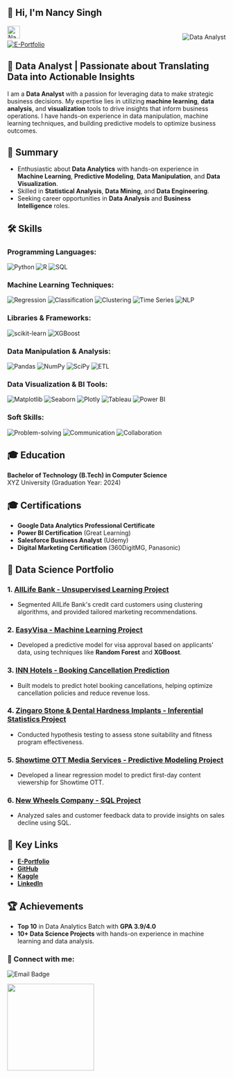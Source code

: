 ## 👋 Hi, I'm Nancy Singh  
<a href="https://www.linkedin.com/in/nancysingh0612/"> <img align="left" src="https://raw.githubusercontent.com/yushi1007/yushi1007/main/images/linkedin.svg" alt="Nancy Singh | LinkedIn" width="29px"/> </a>  
<a> <img align="right" alt="Data Analyst" src="https://img.shields.io/badge/Profile%20Views-0-1abc9c.svg"/> </a>  
<a href="https://nancy-singh-portfolio.com"> <img alt="E-Portfolio" src="https://img.shields.io/badge/Portfolio-%23FF7F32.svg?style=for-the-badge&logoColor=Orange"/> </a>  

## 🚀 Data Analyst | Passionate about Translating Data into Actionable Insights

I am a **Data Analyst** with a passion for leveraging data to make strategic business decisions. My expertise lies in utilizing **machine learning**, **data analysis**, and **visualization** tools to drive insights that inform business operations. I have hands-on experience in data manipulation, machine learning techniques, and building predictive models to optimize business outcomes.

## 🎯 Summary

- Enthusiastic about **Data Analytics** with hands-on experience in **Machine Learning**, **Predictive Modeling**, **Data Manipulation**, and **Data Visualization**.
- Skilled in **Statistical Analysis**, **Data Mining**, and **Data Engineering**.
- Seeking career opportunities in **Data Analysis** and **Business Intelligence** roles.

## 🛠️ Skills

### Programming Languages:
![Python](https://img.shields.io/badge/Python-3776AB?style=for-the-badge&logo=python&logoColor=white)
![R](https://img.shields.io/badge/R-276DC3?style=for-the-badge&logo=r&logoColor=white)
![SQL](https://img.shields.io/badge/SQL-4479A1?style=for-the-badge&logo=mysql&logoColor=white)

### Machine Learning Techniques:
![Regression](https://img.shields.io/badge/Regression-FFD700?style=for-the-badge&logo=linear&logoColor=white)
![Classification](https://img.shields.io/badge/Classification-1E90FF?style=for-the-badge&logo=classification&logoColor=white)
![Clustering](https://img.shields.io/badge/Clustering-8A2BE2?style=for-the-badge&logo=kmeans&logoColor=white)
![Time Series](https://img.shields.io/badge/Time_Series-008080?style=for-the-badge&logo=chart&logoColor=white)
![NLP](https://img.shields.io/badge/NLP-4B0082?style=for-the-badge&logo=nltk&logoColor=white)

### Libraries & Frameworks:
![scikit-learn](https://img.shields.io/badge/scikit--learn-F7931E?style=for-the-badge&logo=scikit-learn&logoColor=white)
![XGBoost](https://img.shields.io/badge/XGBoost-3A8F0C?style=for-the-badge&logo=xgboost&logoColor=white)

### Data Manipulation & Analysis:
![Pandas](https://img.shields.io/badge/Pandas-150458?style=for-the-badge&logo=pandas&logoColor=white)
![NumPy](https://img.shields.io/badge/Numpy-013243?style=for-the-badge&logo=numpy&logoColor=white)
![SciPy](https://img.shields.io/badge/SciPy-8A7F8E?style=for-the-badge&logo=sciPy&logoColor=white)
![ETL](https://img.shields.io/badge/ETL-0E4A66?style=for-the-badge&logo=etl&logoColor=white)

### Data Visualization & BI Tools:
![Matplotlib](https://img.shields.io/badge/Matplotlib-0A0A23?style=for-the-badge&logo=matplotlib&logoColor=white)
![Seaborn](https://img.shields.io/badge/Seaborn-3A7E7A?style=for-the-badge&logo=seaborn&logoColor=white)
![Plotly](https://img.shields.io/badge/Plotly-2E2A47?style=for-the-badge&logo=plotly&logoColor=white)
![Tableau](https://img.shields.io/badge/Tableau-E97627?style=for-the-badge&logo=tableau&logoColor=white)
![Power BI](https://img.shields.io/badge/Power%20BI-F2C811?style=for-the-badge&logo=powerbi&logoColor=white)

### Soft Skills:
![Problem-solving](https://img.shields.io/badge/Problem%20Solving-1D976D?style=for-the-badge&logo=problem-solving&logoColor=white)
![Communication](https://img.shields.io/badge/Communication-00A6A6?style=for-the-badge&logo=communication&logoColor=white)
![Collaboration](https://img.shields.io/badge/Collaboration-4A90E2?style=for-the-badge&logo=collaboration&logoColor=white)

## 🎓 Education

**Bachelor of Technology (B.Tech) in Computer Science**  
XYZ University (Graduation Year: 2024)

## 🎓 Certifications
- **Google Data Analytics Professional Certificate**
- **Power BI Certification** (Great Learning)
- **Salesforce Business Analyst** (Udemy)
- **Digital Marketing Certification** (360DigitMG, Panasonic)

## 💼 Data Science Portfolio

### 1. [AllLife Bank - Unsupervised Learning Project](https://github.com/Nancy-06-datascientist/Nancy-Data-Science-Projects/blob/main/Nancy_Singh_UnsupervisedLearning_Project_2Feb2025%20(1).ipynb)  
- Segmented AllLife Bank's credit card customers using clustering algorithms, and provided tailored marketing recommendations.

### 2. [EasyVisa - Machine Learning Project](https://github.com/Nancy-06-datascientist/Nancy-Data-Science-Projects/blob/main/Nancy_Singh_Machine%20Learning2_Project_12Jan2025-1.ipynb)  
- Developed a predictive model for visa approval based on applicants' data, using techniques like **Random Forest** and **XGBoost**.

### 3. [INN Hotels - Booking Cancellation Prediction](https://github.com/Nancy-06-datascientist/Nancy-Data-Science-Projects/blob/main/Nancy%20Singh_Machine%20Learning%201_Project_15dec2024.ipynb)  
- Built models to predict hotel booking cancellations, helping optimize cancellation policies and reduce revenue loss.

### 4. [Zingaro Stone & Dental Hardness Implants - Inferential Statistics Project](https://github.com/Nancy-06-datascientist/Nancy-Data-Science-Projects/blob/main/Nancy%20Singh%20Inferential%20Statistics%20Project.ipynb)  
- Conducted hypothesis testing to assess stone suitability and fitness program effectiveness.

### 5. [Showtime OTT Media Services - Predictive Modeling Project](https://github.com/Nancy-06-datascientist/Nancy-Data-Science-Projects/blob/main/Nancy%20Singh_Predictive%20Modeling%20Project_17Nov24.ipynb)  
- Developed a linear regression model to predict first-day content viewership for Showtime OTT.

### 6. [New Wheels Company - SQL Project](https://github.com/Nancy-06-datascientist/Nancy-Data-Science-Projects/blob/main/NancySingh_SQL_Project.sql)  
- Analyzed sales and customer feedback data to provide insights on sales decline using SQL.

## 🔑 Key Links

- **[E-Portfolio](https://nancy-singh-portfolio.com)**
- **[GitHub](https://github.com/Nancy-06-datascientist)**
- **[Kaggle](https://www.kaggle.com/nancysingh)**
- **[LinkedIn](https://www.linkedin.com/in/nancysingh0612/)**

## 🏆 Achievements

- **Top 10** in Data Analytics Batch with **GPA 3.9/4.0**
- **10+ Data Science Projects** with hands-on experience in machine learning and data analysis.

### 🤝 Connect with me:
<p>
  <img src="https://img.shields.io/badge/Email-nancy.singh06@gmail.com-yellow.svg" alt="Email Badge"/>
</p>
<img src="https://github.com/user-attachments/assets/aafd43f2-3eaa-4ae3-860e-d23ddbe0fc7f" width="200"/>

